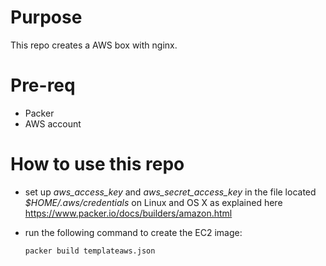 # Purpose

This repo creates a AWS box with nginx.

# Pre-req

* Packer
* AWS account

# How to use this repo

* set up _aws_access_key_ and _aws_secret_access_key_ in the file located _$HOME/.aws/credentials_ on Linux and OS X as explained here https://www.packer.io/docs/builders/amazon.html

* run the following command to create the EC2 image:

  `packer build templateaws.json`
